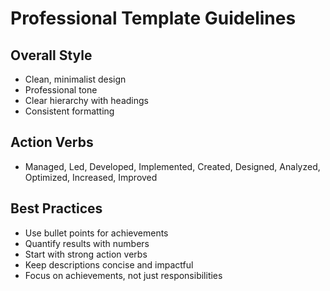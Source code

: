 
# Professional Template Guidelines

## Overall Style
- Clean, minimalist design
- Professional tone
- Clear hierarchy with headings
- Consistent formatting

## Action Verbs
- Managed, Led, Developed, Implemented, Created, Designed, Analyzed, Optimized, Increased, Improved

## Best Practices
- Use bullet points for achievements
- Quantify results with numbers
- Start with strong action verbs
- Keep descriptions concise and impactful
- Focus on achievements, not just responsibilities
        